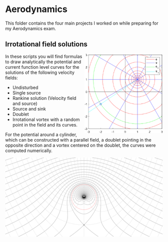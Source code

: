 # Aerodynamics
This folder contains the four main projects I worked on while preparing for my Aerodynamics exam.

## Irrotational field solutions
<img align="right" width="250" alt="Irrotational field solutions" src="irrotational/img/cover.gif" />

In these scripts you will find formulas to draw analytically the potential and current function level curves for the solutions of the following velocity fields:
- Undisturbed
- Single source
- Rankine solution (Velocity field and source)
- Source and sink
- Doublet
- Irrotational vortex
with a random point in the field and its curves.

For the potential around a cylinder, which can be constructed with a parallel field, a doublet pointing in the opposite direction and a vortex centered on the doublet, the curves were computed numerically.

![Potential flow around a cylinder](irrotational/img/ivd_est.png)

